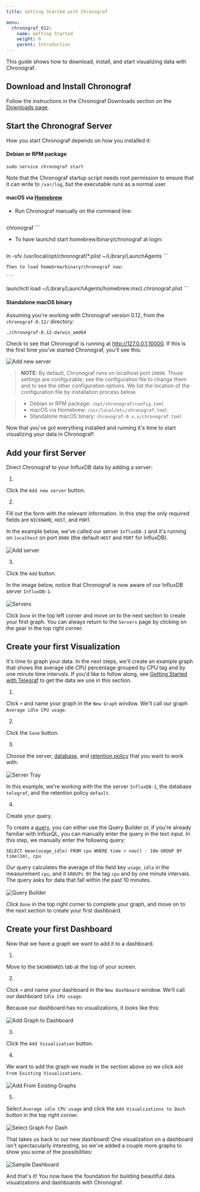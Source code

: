 ```yaml
---
title: Getting Started with Chronograf

menu:
  chronograf_012:
    name: Getting Started
    weight: 0
    parent: Introduction
---
```


This guide shows how to download, install, and start visualizing data with Chronograf.

## Download and Install Chronograf
Follow the instructions in the Chronograf Downloads section on the [Downloads page](https://influxdata.com/downloads/#chronograf).

## Start the Chronograf Server
How you start Chronograf depends on how you installed it:

#### Debian or RPM package
```
sudo service chronograf start
```
Note that the Chronograf startup script needs root permission to ensure that it can write to `/var/log`, but the executable runs as a normal user.

#### macOS via [Homebrew](http://brew.sh/)
* Run Chronograf manually on the command line:

    ```
chronograf
    ```

* To have launchd start homebrew/binary/chronograf at login:

    ```
ln -sfv /usr/local/opt/chronograf/*.plist ~/Library/LaunchAgents
    ```

    Then to load homebrew/binary/chronograf now:

    ```
launchctl load ~/Library/LaunchAgents/homebrew.mxcl.chronograf.plist
    ```

#### Standalone macOS binary
Assuming you're working with Chronograf version 0.12, from the `chronograf-0.12/` directory:
```
./chronograf-0.12-darwin_amd64
```

Check to see that Chronograf is running at http://127.0.0.1:10000.
If this is the first time you've started Chronograf, you'll see this:

![Add new server](/img/chronograf/v0.11/add-new-server.png)

> **NOTE:** By default, Chronograf runs on localhost port `10000`.
Those settings are configurable; see the configuration file to change them and to see the other configuration options.
We list the location of the configuration file by installation process below.

> * Debian or RPM package: `/opt/chronograf/config.toml`
> * macOS via Homebrew: `/usr/local/etc/chronograf.toml`
> * Standalone macOS binary: `chronograf-0.x.x/chronograf.toml`

Now that you've got everything installed and running it's time to start visualizing your data in Chronograf!

## Add your first Server
Direct Chronograf to your InfluxDB data by adding a server:

1.
Click the `Add new server` button.

2.
Fill out the form with the relevant information.
In this step the only required fields are `NICKNAME`, `HOST`, and `PORT`.

In the example below, we've called our server `InfluxDB-1` and it's running on `localhost` on port `8086` (the default `HOST` and `PORT` for InfluxDB).
<br>
<br>
![Add server](/img/chronograf/v0.11/add-server.png)

3.
Click the `Add` button.

In the image below, notice that Chronograf is now aware of our InfluxDB server `InfluxDB-1`.
<br>
<br>
![Servers](/img/chronograf/v0.11/servers.png)

Click `Done` in the top left corner and move on to the next section to create your first graph.
You can always return to the `Servers` page by clicking on the gear in the top right corner.

## Create your first Visualization
It's time to graph your data.
In the next steps, we'll create an example graph that shows the average idle CPU percentage grouped by CPU tag and by one minute time intervals.
If you'd like to follow along, see [Getting Started with Telegraf](https://docs.influxdata.com/telegraf/v0.12/introduction/getting-started-telegraf/) to get the data we use in this section.

1.
Click `+` and name your graph in the `New Graph` window.
We'll call our graph `Average idle CPU usage`.

2.
Click the `Save` button.

3.
Choose the server, [database](/influxdb/v1.5/concepts/glossary/#database), and [retention policy](/influxdb/v1.5/concepts/glossary/#retention-policy-rp) that you want to work with:
<br>
<br>
![Server Tray](/img/chronograf/v0.11/server-tray.png)

In this example, we're working with the the server `InfluxDB-1`, the database `telegraf`, and the retention policy `default`.

4.
Create your query.

To create a [query](/influxdb/v0.10/concepts/glossary/#query), you can either use the Query Builder or, if you're already familiar with InfluxQL, you can manually enter the query in the text input.
In this step, we manually enter the following query:

```
SELECT mean(usage_idle) FROM cpu WHERE time > now() - 10m GROUP BY time(1m), cpu
```

Our query calculates the average of the field key `usage_idle` in the measurement `cpu`, and it `GROUPs BY` the tag `cpu` and by one minute intervals. The query asks for data that fall within the past 10 minutes.
<br>
<br>
    ![Query Builder](/img/chronograf/v0.11/query-builder.png)

Click `Done` in the top right corner to complete your graph, and move on to the next section to create your first dashboard.

## Create your first Dashboard
Now that we have a graph we want to add it to a dashboard.

1.
Move to the `DASHBOARDS` tab at the top of your screen.

2.
Click `+` and name your dashboard in the `New Dashboard` window.
We'll call our dashboard `Idle CPU usage`.

Because our dashboard has no visualizations, it looks like this:
<br>
<br>
![Add Graph to Dashboard](/img/chronograf/v0.11/add-graph-to-dash.png)

3.
Click the `Add Visualization` button.

4.
We want to add the graph we made in the section above so we click `Add From Existing Visualizations`.
<br>
<br>
![Add From Existing Graphs](/img/chronograf/v0.11/add-from-existing-graphs.png)

5.
Select `Average idle CPU usage` and click the `Add Visualizations to Dash` button in the top right corner.
<br>
<br>
![Select Graph For Dash](/img/chronograf/v0.11/select-graph-for-dash.png)

That takes us back to our new dashboard!
One visualization on a dashboard isn't spectacularly interesting, so we've added a couple more graphs to show you some of the possibilities:
<br>
<br>
![Sample Dashboard](/img/chronograf/v0.11/sample-dashboard.png)

And that's it!
You now have the foundation for building beautiful data visualizations and dashboards with Chronograf.
